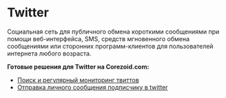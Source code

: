 # Twitter

Социальная сеть для публичного обмена короткими сообщениями при помощи веб-интерфейса, SMS, средств мгновенного обмена сообщениями или сторонних программ-клиентов для пользователей интернета любого возраста.


**Готовые решения для Twitter на Corezoid.com:**
* [Поиск и регулярный мониторинг твиттов](search_tweets.md)
* [Отправка личного сообщения подписчику в twitter](sending_direct_message.md)
